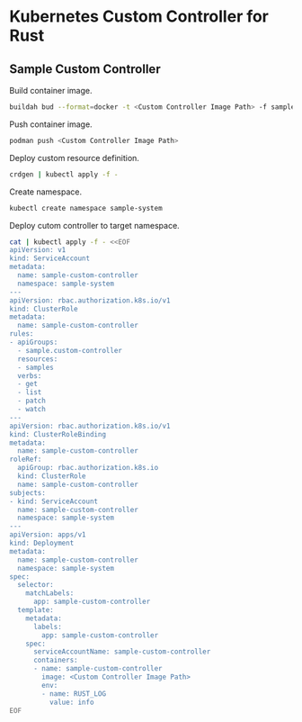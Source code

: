 # Kubernetes Custom Controller for Rust

## Sample Custom Controller

Build container image.

```sh
buildah bud --format=docker -t <Custom Controller Image Path> -f sample-custom-controller/Dockerfile .
```

Push container image.

```sh
podman push <Custom Controller Image Path>
```

Deploy custom resource definition.

```sh
crdgen | kubectl apply -f -
```

Create namespace.

```sh
kubectl create namespace sample-system
```

Deploy cutom controller to target namespace.

```sh
cat | kubectl apply -f - <<EOF
apiVersion: v1
kind: ServiceAccount
metadata:
  name: sample-custom-controller
  namespace: sample-system
---
apiVersion: rbac.authorization.k8s.io/v1
kind: ClusterRole
metadata:
  name: sample-custom-controller
rules:
- apiGroups:
  - sample.custom-controller
  resources:
  - samples
  verbs:
  - get
  - list
  - patch
  - watch
---
apiVersion: rbac.authorization.k8s.io/v1
kind: ClusterRoleBinding
metadata:
  name: sample-custom-controller
roleRef:
  apiGroup: rbac.authorization.k8s.io
  kind: ClusterRole
  name: sample-custom-controller
subjects:
- kind: ServiceAccount
  name: sample-custom-controller
  namespace: sample-system
---
apiVersion: apps/v1
kind: Deployment
metadata:
  name: sample-custom-controller
  namespace: sample-system
spec:
  selector:
    matchLabels:
      app: sample-custom-controller
  template:
    metadata:
      labels:
        app: sample-custom-controller
    spec:
      serviceAccountName: sample-custom-controller
      containers:
      - name: sample-custom-controller
        image: <Custom Controller Image Path>
        env:
        - name: RUST_LOG
          value: info
EOF
```
